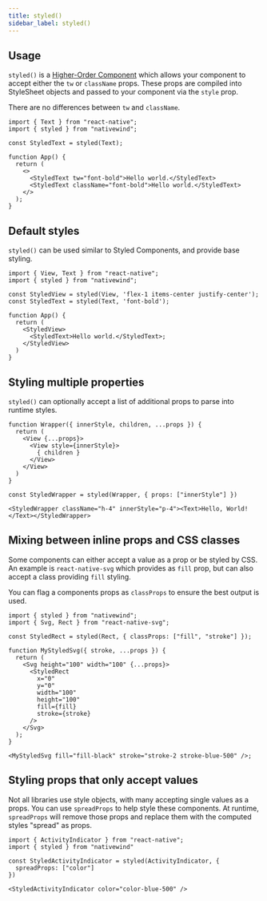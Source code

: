 ```yaml
---
title: styled()
sidebar_label: styled()
---
```


## Usage

`styled()` is a [Higher-Order Component](https://reactjs.org/docs/higher-order-components.html) which allows your component to accept either the `tw` or `className` props. These props are compiled into StyleSheet objects and passed to your component via the `style` prop.

There are no differences between `tw` and `className`.

```SnackPlayer name=Styled
import { Text } from "react-native";
import { styled } from "nativewind";

const StyledText = styled(Text);

function App() {
  return (
    <>
      <StyledText tw="font-bold">Hello world.</StyledText>
      <StyledText className="font-bold">Hello world.</StyledText>
    </>
  );
}
```

## Default styles

`styled()` can be used similar to Styled Components, and provide base styling.

```SnackPlayer name=Styled
import { View, Text } from "react-native";
import { styled } from "nativewind";

const StyledView = styled(View, 'flex-1 items-center justify-center');
const StyledText = styled(Text, 'font-bold');

function App() {
  return (
    <StyledView>
      <StyledText>Hello world.</StyledText>;
    </StyledView>
  )
}
```

## Styling multiple properties

`styled()` can optionally accept a list of additional props to parse into runtime styles.

```tsx
function Wrapper({ innerStyle, children, ...props }) {
  return (
    <View {...props}>
      <View style={innerStyle}>
        { children }
      </View>
    </View>
  )
}

const StyledWrapper = styled(Wrapper, { props: ["innerStyle"] })

<StyledWrapper className="h-4" innerStyle="p-4"><Text>Hello, World!</Text></StyledWrapper>
```

## Mixing between inline props and CSS classes

Some components can either accept a value as a prop or be styled by CSS. An example is `react-native-svg` which provides as `fill` prop, but can also accept a class providing `fill` styling.

You can flag a components props as `classProps` to ensure the best output is used.

```tsx
import { styled } from "nativewind";
import { Svg, Rect } from "react-native-svg";

const StyledRect = styled(Rect, { classProps: ["fill", "stroke"] });

function MyStyledSvg({ stroke, ...props }) {
  return (
    <Svg height="100" width="100" {...props}>
      <StyledRect
        x="0"
        y="0"
        width="100"
        height="100"
        fill={fill}
        stroke={stroke}
      />
    </Svg>
  );
}

<MyStyledSvg fill="fill-black" stroke="stroke-2 stroke-blue-500" />;
```

## Styling props that only accept values

Not all libraries use style objects, with many accepting single values as a props. You can use `spreadProps` to help style these components. At runtime, `spreadProps` will remove those props and replace them with the computed styles "spread" as props.

```tsx
import { ActivityIndicator } from "react-native";
import { styled } from "nativewind"

const StyledActivityIndicator = styled(ActivityIndicator, {
  spreadProps: ["color"]
})

<StyledActivityIndicator color="color-blue-500" />
```
